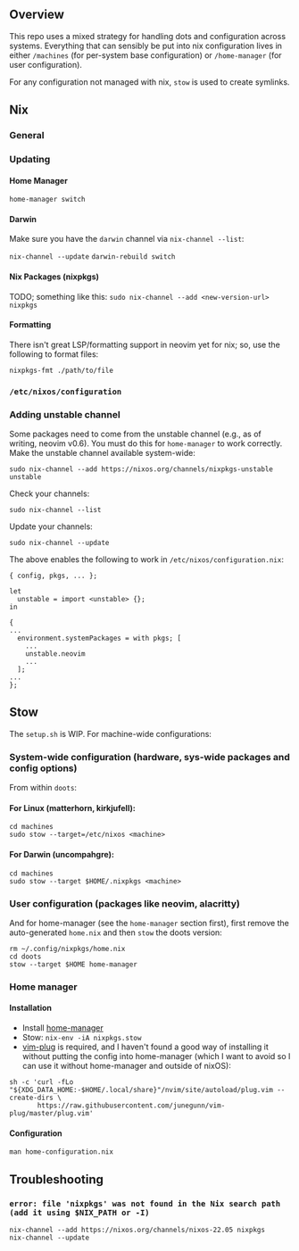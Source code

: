 ## Overview

This repo uses a mixed strategy for handling dots and configuration across systems. Everything that can sensibly be put into nix configuration lives in either `/machines` (for per-system base configuration) or `/home-manager` (for user configuration).

For any configuration not managed with nix, `stow` is used to create symlinks.

## Nix

### General

### Updating

#### Home Manager

`home-manager switch`

#### Darwin

Make sure you have the `darwin` channel via `nix-channel --list`:

`nix-channel --update`
`darwin-rebuild switch`

#### Nix Packages (nixpkgs)

TODO; something like this:
`sudo nix-channel --add <new-version-url> nixpkgs`

#### Formatting

There isn't great LSP/formatting support in neovim yet for nix; so, use the following to format files:

```
nixpkgs-fmt ./path/to/file
```

### `/etc/nixos/configuration`

### Adding unstable channel

Some packages need to come from the unstable channel (e.g., as of writing, neovim v0.6). You must do this for `home-manager` to work correctly. Make the unstable channel available system-wide:

```
sudo nix-channel --add https://nixos.org/channels/nixpkgs-unstable unstable
```

Check your channels:

```
sudo nix-channel --list
```

Update your channels:

```
sudo nix-channel --update
```

The above enables the following to work in `/etc/nixos/configuration.nix`:

```
{ config, pkgs, ... };

let
  unstable = import <unstable> {};
in

{
...
  environment.systemPackages = with pkgs; [
    ...
    unstable.neovim
    ...
  ];
...
};
```

## Stow

The `setup.sh` is WIP. For machine-wide configurations:

### System-wide configuration (hardware, sys-wide packages and config options)

From within `doots`:

#### For Linux (matterhorn, kirkjufell):

```
cd machines
sudo stow --target=/etc/nixos <machine>
```

#### For Darwin (uncompahgre):

```
cd machines
sudo stow --target $HOME/.nixpkgs <machine>
```

### User configuration (packages like neovim, alacritty)
And for home-manager (see the `home-manager` section first), first remove the auto-generated `home.nix` and then `stow` the doots version:

```
rm ~/.config/nixpkgs/home.nix
cd doots
stow --target $HOME home-manager
```

### Home manager

#### Installation

- Install [home-manager](https://nix-community.github.io/home-manager/index.html#sec-install-standalone)
- Stow: `nix-env -iA nixpkgs.stow`
- [vim-plug](https://github.com/junegunn/vim-plug) is required, and I haven't found a good way of installing it without putting the config into home-manager (which I want to avoid so I can use it without home-manager and outside of nixOS):

```
sh -c 'curl -fLo "${XDG_DATA_HOME:-$HOME/.local/share}"/nvim/site/autoload/plug.vim --create-dirs \
       https://raw.githubusercontent.com/junegunn/vim-plug/master/plug.vim'
```

#### Configuration

`man home-configuration.nix`

## Troubleshooting
### `error: file 'nixpkgs' was not found in the Nix search path (add it using $NIX_PATH or -I)`
```
nix-channel --add https://nixos.org/channels/nixos-22.05 nixpkgs
nix-channel --update
```

